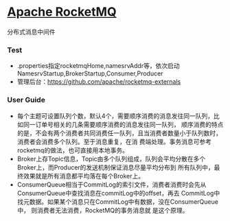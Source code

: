 # [Apache RocketMQ](https://github.com/apache/rocketmq)
分布式消息中间件

### Test
- .properties指定rocketmqHome,namesrvAddr等，依次启动NamesrvStartup,BrokerStartup,Consumer,Producer
- 管理后台：https://github.com/apache/rocketmq-externals

### User Guide
- 每个主题可设置队列个数，默认4个，需要顺序消费的消息发往同一队列，比如同一订单号相关的几条需要顺序消费的消息发往同一队列，
顺序消费的特点的是，不会有两个消费者共同消费任一队列，且当消费者数量小于队列数时，消费者会消费多个队列。至于消息重复，在消
费端处理。事务消息可参考rocketmq的做法，也可直接用本地事务。
- Broker上存Topic信息，Topic由多个队列组成，队列会平均分散在多个Broker上，而Producer的发送机制保证消息尽量平均分布到
所有队列中，最终效果就是所有消息都平均落在每个Broker上。
- ConsumerQueue相当于CommitLog的索引文件，消费者消费时会先从ConsumerQueue中查找消息在commitLog中的offset，再去
CommitLog中找元数据。如果某个消息只在CommitLog中有数据，没在ConsumerQueue中， 则消费者无法消费，RocketMQ的事务消息就
是这个原理。
